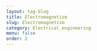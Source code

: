 ```yaml
---
layout: tag-blog
title: Electromagnetism
slug: Electromagnetism
category: Electrical_engineering
menu: false
order: 2
---
```

